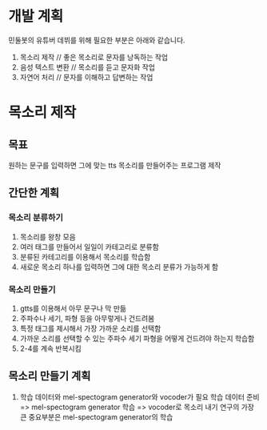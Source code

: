 # 개발 계획
민둘봇의 유튜버 데뷔를 위해 필요한 부분은 아래와 같습니다.

1. 목소리 제작 // 좋은 목소리로 문자를 낭독하는 작업
2. 음성 텍스트 변환 // 목소리를 듣고 문자화 작업
3. 자연어 처리 // 문자를 이해하고 답변하는 작업

# 목소리 제작
## 목표
원하는 문구를 입력하면 그에 맞는 tts 목소리를 만들어주는 프로그램 제작

## 간단한 계획
### 목소리 분류하기
1. 목소리를 왕창 모음
2. 여러 태그를 만들어서 일일이 카테고리로 분류함
3. 분류된 카테고리를 이용해서 목소리를 학습함
4. 새로운 목소리 하나를 입력하면 그에 대한 목소리 분류가 가능하게 함

### 목소리 만들기
1. gtts를 이용해서 아무 문구나 막 만듦
2. 주파수나 세기, 파형 등을 아무렇게나 건드려봄
3. 특정 태그를 제시해서 가장 가까운 소리를 선택함
4. 가까운 소리를 선택할 수 있는 주파수 세기 파형을 어떻게 건드려야 하는지 학습함
5. 2-4를 계속 반복시킴

## 목소리 만들기 계획
1. 학습 데이터와 mel-spectogram generator와 vocoder가 필요
학습 데이터 준비 => mel-spectogram generator 학습 => vocoder로 목소리 내기
연구의 가장 큰 중요부분은 mel-spectogram generator의 학습

 


